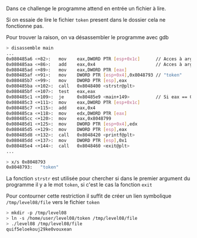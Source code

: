 Dans ce challenge le programme attend en entrée un fichier à lire.

Si on essaie de lire le fichier `token` present dans le dossier cela ne fonctionne pas.

Pour trouver la raison, on va désassembler le programme avec gdb

    
```bash
> disassemble main
...
0x080485a6 <+82>:	mov    eax,DWORD PTR [esp+0x1c]      // Acces à argv
0x080485aa <+86>:	add    eax,0x4                       // Acces à argv[1]
0x080485ad <+89>:	mov    eax,DWORD PTR [eax]
0x080485af <+91>:	mov    DWORD PTR [esp+0x4],0x8048793 // "token"
0x080485b7 <+99>:	mov    DWORD PTR [esp],eax
0x080485ba <+102>:	call   0x8048400 <strstr@plt>
0x080485bf <+107>:	test   eax,eax                       
0x080485c1 <+109>:	je     0x80485e9 <main+149>          // Si eax == 0x0
0x080485c3 <+111>:	mov    eax,DWORD PTR [esp+0x1c]
0x080485c7 <+115>:	add    eax,0x4
0x080485ca <+118>:	mov    edx,DWORD PTR [eax]
0x080485cc <+120>:	mov    eax,0x8048799
0x080485d1 <+125>:	mov    DWORD PTR [esp+0x4],edx
0x080485d5 <+129>:	mov    DWORD PTR [esp],eax
0x080485d8 <+132>:	call   0x8048420 <printf@plt>
0x080485dd <+137>:	mov    DWORD PTR [esp],0x1
0x080485e4 <+144>:	call   0x8048460 <exit@plt>
...

> x/s 0x8048793
0x8048793:	 "token"
```

La fonction `strstr` est utilisée pour chercher si dans le premier argument du programme il y a le mot `token`,
si c'est le cas la fonction `exit`

Pour contourner cette restriction il suffit de créer un lien symbolique `/tmp/level08/file` vers le fichier `token`

```bash
> mkdir -p /tmp/level08
> ln -s /home/user/level08/token /tmp/level08/file
> ./level08 /tmp/level08/file
quif5eloekouj29ke0vouxean
```


